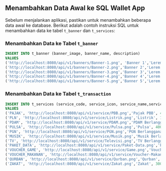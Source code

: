 ## Menambahkan Data Awal ke SQL Wallet App

Sebelum menjalankan aplikasi, pastikan untuk menambahkan beberapa data awal ke database. Berikut adalah contoh instruksi SQL untuk menambahkan data ke tabel `t_banner` dan `t_services`:

### Menambahkan Data ke Tabel `t_banner`

```sql
INSERT INTO t_banner (banner_image, banner_name, description)
VALUES
('http://localhost:8080/api/v1/banners/Banner-1.png', 'Banner 1','Lerem Ipsum Dolor sit amet'),
('http://localhost:8080/api/v1/banners/Banner-2.png','Banner 2','Lerem Ipsum Dolor sit amet'),
('http://localhost:8080/api/v1/banners/Banner-3.png','Banner 3','Lerem Ipsum Dolor sit amet'),
('http://localhost:8080/api/v1/banners/Banner-4.png','Banner 4','Lerem Ipsum Dolor sit amet'),
('http://localhost:8080/api/v1/banners/Banner-5.png','Banner 5','Lerem Ipsum Dolor sit amet');
```

### Menambahkan Data ke Tabel `t_transaction`

```sql
INSERT INTO t_services (service_code, service_icon, service_name,service_amount)
VALUES
('PAJAK', 'http://localhost:8080/api/v1/service/PBB.png','Pajak PBB', 40000),
('PLN', 'http://localhost:8080/api/v1/service/Listrik.png','Listrik', 10000),
('PDAM', 'http://localhost:8080/api/v1/service/PDAM.png','PDAM Berlangganan', 40000),
('PULSA', 'http://localhost:8080/api/v1/service/Pulsa.png','Pulsa', 40000),
('PGN', 'http://localhost:8080/api/v1/service/PGN.png','PGN Berlangganan', 50000),
('MUSIK', 'http://localhost:8080/api/v1/service/Musik.png','Musik Berlangganan', 50000),
('TV', 'http://localhost:8080/api/v1/service/Televisi.png','TV Berlangganan', 50000),
('PAKET_DATA', 'http://localhost:8080/api/v1/service/Paket-Data.png','Paket Data', 50000),
('VOUCHER_GAME', 'http://localhost:8080/api/v1/service/Game.png','Voucher Game', 100000),
('VOUCHER_MAKANAN', 'http://localhost:8080/api/v1/service/Voucher-Makanan.png','Voucher Makanan', 100000),
('QURBAN', 'http://localhost:8080/api/v1/service/Qurban.png','Qurban', 200000),
('ZAKAT', 'http://localhost:8080/api/v1/service/Zakat.png','Zakat', 300000);
```
